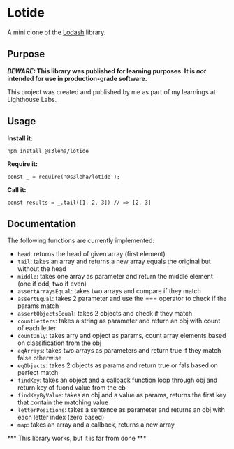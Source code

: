 # Lotide

A mini clone of the [Lodash](https://lodash.com) library.

## Purpose

**_BEWARE:_ This library was published for learning purposes. It is _not_ intended for use in production-grade software.**

This project was created and published by me as part of my learnings at Lighthouse Labs. 

## Usage

**Install it:**

`npm install @s3leha/lotide`

**Require it:**

`const _ = require('@s3leha/lotide');`

**Call it:**

`const results = _.tail([1, 2, 3]) // => [2, 3]`

## Documentation

The following functions are currently implemented:

* `head`: returns the head of given array (first element)
* `tail`: takes an array and returns a new array equals the original but without the head
* `middle`: takes one array as parameter and return the middle element (one if odd, two if even)
* `assertArraysEqual`: takes two arrays and compare if they match
* `assertEqual`: takes 2 parameter and use the === operator to check if the params match
* `assertObjectsEqual`: takes 2 objects and check if they match
* `countLetters`: takes a string as parameter and return an obj with count of each letter
* `countOnly`: takes arry and opject as params, count array elements based on classification from the obj
* `eqArrays`: takes two arrays as parameters and return true if they match false otherwise
* `eqObjects`: takes 2 objects as params and return true or fals based on perfect match
* `findKey`: takes an object and a callback function loop through obj and return key of fuond value from the cb
* `findKeyByValue`: takes an obj and a value as params, returns the first key that contain the matching value
* `letterPositions`: takes a sentence as parameter and returns an obj with each letter index (zero based)
* `map`: takes an array and a callback, returns a new array


*** This library works, but it is far from done ***